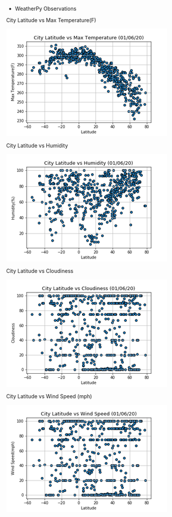 * WeatherPy Observations


City Latitude vs Max Temperature(F)


![Lat_vs_temp](https://github.com/AlejandraRosa/Python_Api_Challenge/blob/master/WeatherPy/output_data/max_temp_latitude.png)


City Latitude vs Humidity


![Lat_vs_humidity](https://github.com/AlejandraRosa/Python_Api_Challenge/blob/master/WeatherPy/output_data/humidity_latitude.png)


City Latitude vs Cloudiness


![Lat_vs_cloud](https://github.com/AlejandraRosa/Python_Api_Challenge/blob/master/WeatherPy/output_data/cloudiness_latitude.png)


City Latitude vs Wind Speed (mph)


![Lat_vs_wind](https://github.com/AlejandraRosa/Python_Api_Challenge/blob/master/WeatherPy/output_data/wind_latitude.png)
